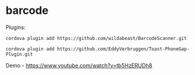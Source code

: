 # barcode

Plugins:

`cordova plugin add https://github.com/wildabeast/BarcodeScanner.git`

`cordova plugin add https://github.com/EddyVerbruggen/Toast-PhoneGap-Plugin.git`



Demo - https://www.youtube.com/watch?v=tb5HzERUDh8
